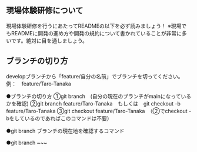 ## 現場体験研修について
現場体験研修を行うにあたってREADMEの以下を必ず読みましょう！
※現場でもREADMEに開発の進め方や開発の規約について書かれていることが非常に多いです。絶対に目を通しましょう。

## ブランチの切り方
developブランチから「feature/自分の名前」でブランチを切ってください。
例：　feature/Taro-Tanaka

●ブランチの切り方
①git branch　(自分の現在のブランチがmainになっているかを確認)
②git branch feature/Taro-Tanaka　もしくは　git checkout -b feature/Taro-Tanaka
③git checkout feature/Taro-Tanaka　（②でcheckout -bをしているのであればこのコマンドは不要）

●git branch
ブランチの現在地を確認するコマンド

●git branch ~~~
~~~ 